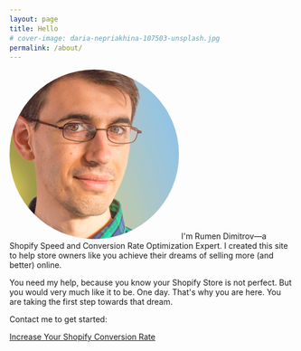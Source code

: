 ```yaml
---
layout: page
title: Hello
# cover-image: daria-nepriakhina-107503-unsplash.jpg
permalink: /about/
---
```


<img src="/img/square_flipped-300x300.png" alt="Rumen Dimitrov—Shopify Conversion Optimization Expert" style="border-radius: 100%;"/>
I'm Rumen Dimitrov—a Shopify Speed and Conversion Rate Optimization Expert. I created this site to help store owners like you achieve their dreams of selling more (and better) online.

You need my help, because you know your Shopify Store is not perfect.
But you would very much like it to be.
One day.
That's why you are here.
You are taking the first step towards that dream.

Contact me to get started:

<a href="/contact" class="button width--auto">Increase Your Shopify Conversion Rate</a>